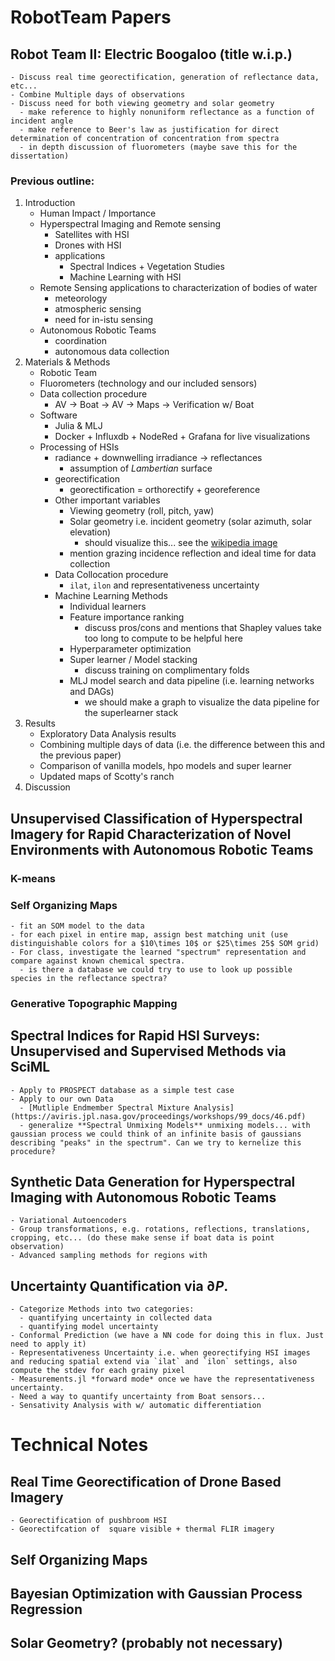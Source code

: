 # RobotTeam Papers 
## Robot Team II: Electric Boogaloo (title w.i.p.)
    - Discuss real time georectification, generation of reflectance data, etc... 
    - Combine Multiple days of observations
    - Discuss need for both viewing geometry and solar geometry 
      - make reference to highly nonuniform reflectance as a function of incident angle 
      - make reference to Beer's law as justification for direct determination of concentration of concentration from spectra 
      - in depth discussion of fluorometers (maybe save this for the dissertation)

### Previous outline: 
1. Introduction
   - Human Impact / Importance 
   - Hyperspectral Imaging and Remote sensing
     - Satellites with HSI 
     - Drones with HSI 
     - applications 
       - Spectral Indices + Vegetation Studies
       - Machine Learning with HSI
   - Remote Sensing applications to characterization of bodies of water
     - meteorology 
     - atmospheric sensing 
     - need for in-istu sensing
   - Autonomous Robotic Teams 
     - coordination
     - autonomous data collection 
2. Materials & Methods 
   - Robotic Team 
   - Fluorometers (technology and our included sensors)
   - Data collection procedure
     - AV -> Boat -> AV -> Maps -> Verification w/ Boat
   - Software 
     - Julia & MLJ
     - Docker + Influxdb + NodeRed + Grafana for live visualizations
   - Processing of HSIs 
     - radiance + downwelling irradiance -> reflectances 
       - assumption of *Lambertian* surface
     - georectification 
       - georectification = orthorectify + georeference
     - Other important variables 
       - Viewing geometry (roll, pitch, yaw)
       - Solar geometry i.e. incident geometry (solar azimuth, solar elevation)
         - should visualize this... see the [wikipedia image](https://en.wikipedia.org/wiki/Solar_zenith_angle#/media/File:Solar_Zenith_Angle_min.png)
       - mention grazing incidence reflection and ideal time for data collection
     - Data Collocation procedure 
       - `ilat`, `ilon` and representativeness uncertainty
     - Machine Learning Methods 
       - Individual learners 
       - Feature importance ranking 
         - discuss pros/cons and mentions that Shapley values take too long to compute to be helpful here 
       - Hyperparameter optimization
       - Super learner / Model stacking 
         - discuss training on complimentary folds
       - MLJ model search and data pipeline (i.e. learning networks and DAGs)
         - we should make a graph to visualize the data pipeline for the superlearner stack 
3. Results 
   - Exploratory Data Analysis results 
   - Combining multiple days of data (i.e. the difference between this and the previous paper)
   - Comparison of vanilla models, hpo models and super learner
   - Updated maps of Scotty's ranch 
4. Discussion

## Unsupervised Classification of Hyperspectral Imagery for Rapid Characterization of Novel Environments with Autonomous Robotic Teams 
### K-means 
### Self Organizing Maps
    - fit an SOM model to the data 
    - for each pixel in entire map, assign best matching unit (use distinguishable colors for a $10\times 10$ or $25\times 25$ SOM grid)
    - For class, investigate the learned "spectrum" representation and compare against known chemical spectra. 
      - is there a database we could try to use to look up possible species in the reflectance spectra? 
### Generative Topographic Mapping 

## Spectral Indices for Rapid HSI Surveys: Unsupervised and Supervised Methods via SciML
    - Apply to PROSPECT database as a simple test case 
    - Apply to our own Data 
      - [Mutliple Endmember Spectral Mixture Analysis](https://aviris.jpl.nasa.gov/proceedings/workshops/99_docs/46.pdf)
      - generalize **Spectral Unmixing Models** unmixing models... with gaussian process we could think of an infinite basis of gaussians describing "peaks" in the spectrum". Can we try to kernelize this procedure?

## Synthetic Data Generation for Hyperspectral Imaging with Autonomous Robotic Teams
    - Variational Autoencoders 
    - Group transformations, e.g. rotations, reflections, translations, cropping, etc... (do these make sense if boat data is point observation) 
    - Advanced sampling methods for regions with 

## Uncertainty Quantification via $\partial P$.
    - Categorize Methods into two categories: 
      - quantifying uncertainty in collected data 
      - quantifying model uncertainty
    - Conformal Prediction (we have a NN code for doing this in flux. Just need to apply it)
    - Representativeness Uncertainty i.e. when georectifying HSI images and reducing spatial extend via `ilat` and `ilon` settings, also compute the stdev for each grainy pixel
    - Measurements.jl *forward mode* once we have the representativeness uncertainty. 
    - Need a way to quantify uncertainty from Boat sensors... 
    - Sensativity Analysis with w/ automatic differentiation
    

# Technical Notes 
## Real Time Georectification of Drone Based Imagery
    - Georectification of pushbroom HSI 
    - Georectifcation of  square visible + thermal FLIR imagery

## Self Organizing Maps 
## Bayesian Optimization with Gaussian Process Regression
## Solar Geometry? (probably not necessary)
